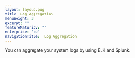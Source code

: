 ```yaml
---
layout: layout.pug
title: Log Aggregation
menuWeight: 3
excerpt: ""
featureMaturity: ""
enterprise: 'no'
navigationTitle:  Log Aggregation
---
```


<!-- This source repo for this topic is https://github.com/dcos/dcos-docs -->


You can aggregate your system logs by using ELK and Splunk. 
